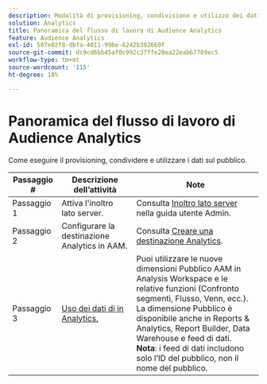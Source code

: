 ```yaml
---
description: Modalità di provisioning, condivisione e utilizzo dei dati del pubblico.
solution: Analytics
title: Panoramica del flusso di lavoro di Audience Analytics
feature: Audience Analytics
exl-id: 507e02f8-dbfa-4011-99be-6242b392669f
source-git-commit: dc9cd6bb45af0c992c37ffe20ea22eab67789ec5
workflow-type: tm+mt
source-wordcount: '115'
ht-degree: 18%

---
```


# Panoramica del flusso di lavoro di Audience Analytics

Come eseguire il provisioning, condividere e utilizzare i dati sul pubblico.

| Passaggio # | Descrizione dell’attività | Note |
|--- |--- |--- |
| Passaggio 1 | Attiva l&#39;inoltro lato server. | Consulta [Inoltro lato server](/help/admin/admin/c-manage-report-suites/c-edit-report-suites/general/c-server-side-forwarding/ssf.md) nella guida utente Admin. |
| Passaggio 2 | Configurare la destinazione Analytics in AAM. | Consulta [Creare una destinazione Analytics](https://experienceleague.adobe.com/docs/audience-manager/user-guide/features/destinations/experience-cloud-destinations/create-analytics-destination.html). |
| Passaggio 3 | [Uso dei dati di in Analytics.](/help/integrate/c-audience-analytics/c-workflow/use-audience-data-analytics.md) | Puoi utilizzare le nuove dimensioni Pubblico AAM in Analysis Workspace e le relative funzioni (Confronto segmenti, Flusso, Venn, ecc.). <br>La dimensione Pubblico è disponibile anche in Reports &amp; Analytics, Report Builder, Data Warehouse e feed di dati. <br>**Nota**: i feed di dati includono solo l’ID del pubblico, non il nome del pubblico. |
